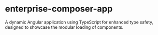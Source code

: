 # enterprise-composer-app
A dynamic Angular application using TypeScript for enhanced type safety, designed to showcase the modular loading of components.
